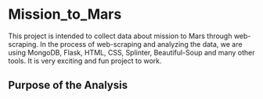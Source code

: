 # Mission_to_Mars
This project is intended to collect data about mission to Mars through web-scraping. In the process of web-scraping and analyzing the data, we are using MongoDB, Flask, HTML, CSS, Splinter, Beautiful-Soup and many other tools.  It is very exciting and fun project to work.
## Purpose of the Analysis
